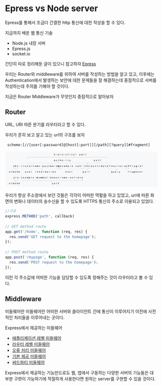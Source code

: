 # Epress vs Node server

Epress를 통해서 조금더 간결한 http 통신에 대한 작성을 할 수 있다.

지금까지 배운 웹 통신 기술

- Node.js 내장 서버
- Epress.js
- socket.io

간단히 따로 정리해둔 글이 있으니 참고하자
[Epress](../nodeJS/expressJS.md)

우리는 Router와 middleware를 위하여 서버를 작성하는 방법을 알고 있고, 이후에는 Authentication에서 발생하는 보안에 대한 문제들을 잘 해결하는데 중점적으로 서버를 작성하는데 주의를 기해야 할 것이다.

지금은 Router Middleware가 무엇인지 중점적으로 알아보자

## Router

URL, URI 따른 분기를 라우터라고 할 수 있다.

우리가 흔히 보고 알고 있는 url의 구조를 보자

` scheme:[//[user[:password]@]host[:port]][/path][?query][#fragment]`

![uri](./src/uri.png)

우리가 항상 주소창에서 보던 것들은 각각이 어떠한 역활을 하고 있었고, uri에 따른 화면의 변화나 데이터의 송수신을 할 수 있도록 HTTPS 통신의 주소로 이용되고 있었다.

```js
//구조
express.METHOD('path', callback)

// GET method route
app.get('/home', function (req, res) {
  res.send('GET request to the homepage');
});

// POST method route
app.post('/mypage', function (req, res) {
  res.send('POST request to the homepage');
});
```

이런 각 주소값에 어떠한 기능을 담당할 수 있도록 정해주는 것이 라우터라고 볼 수 있다.

## Middleware

미들웨어란 미들웨어란 어떠한 서버와 클라이언트 간에 통신이 이루어지기 이전에 사전적인 처리들을 이루어내는 곳이다.

Express에서 제공하는 미들웨어

- [애플리케이션 레벨 미들웨어](https://expressjs.com/ko/guide/using-middleware.html#middleware.application)
- [라우터 레벨 미들웨어](https://expressjs.com/ko/guide/using-middleware.html#middleware.router)
- [오류 처리 미들웨어](https://expressjs.com/ko/guide/using-middleware.html#middleware.error-handling)
- [기본 제공 미들웨어](https://expressjs.com/ko/guide/using-middleware.html#middleware.built-in)
- [써드파티 미들웨어](https://expressjs.com/ko/guide/using-middleware.html#middleware.third-party)

Express에서 제공하는 기능만드로도 웹, 엡에서 구동하는 다양한 서버의 기능들은 대부분 구햔이 가능하기에 적절하게 사용한다면 원하는 server를 구현할 수 있을 것이다.